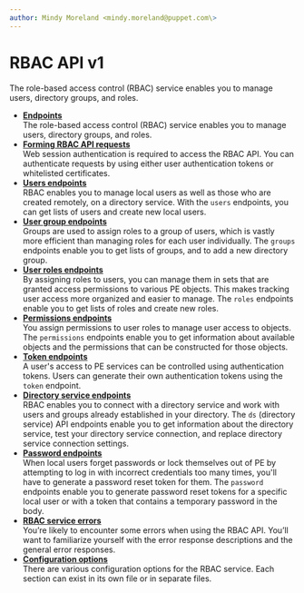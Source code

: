 ```yaml
---
author: Mindy Moreland <mindy.moreland@puppet.com\>
---
```


# RBAC API v1

The role-based access control \(RBAC\) service enables you to manage users, directory groups, and roles.

-   **[Endpoints](rbac_api_v1_endpoints.md#)**  
The role-based access control \(RBAC\) service enables you to manage users, directory groups, and roles.
-   **[Forming RBAC API requests](rbac_api_v1_forming_requests.md#)**  
Web session authentication is required to access the RBAC API. You can authenticate requests by using either user authentication tokens or whitelisted certificates.
-   **[Users endpoints](rbac_api_v1_user.md#)**  
RBAC enables you to manage local users as well as those who are created remotely, on a directory service. With the `users` endpoints, you can get lists of users and create new local users.
-   **[User group endpoints](rbac_api_v1_user_group.md#)**  
Groups are used to assign roles to a group of users, which is vastly more efficient than managing roles for each user individually. The `groups` endpoints enable you to get lists of groups, and to add a new directory group.
-   **[User roles endpoints](rbac_api_v1_user_role.md#)**  
By assigning roles to users, you can manage them in sets that are granted access permissions to various PE objects. This makes tracking user access more organized and easier to manage. The `roles` endpoints enable you to get lists of roles and create new roles.
-   **[Permissions endpoints](rbac_api_v1_permissions.md#)**  
You assign permissions to user roles to manage user access to objects. The `permissions` endpoints enable you to get information about available objects and the permissions that can be constructed for those objects.
-   **[Token endpoints](rbac_api_v1_token.md#)**  
A user's access to PE services can be controlled using authentication tokens. Users can generate their own authentication tokens using the `token` endpoint.
-   **[Directory service endpoints](rbac_api_v1_directory.md#)**  
RBAC enables you to connect with a directory service and work with users and groups already established in your directory. The `ds` \(directory service\) API endpoints enable you to get information about the directory service, test your directory service connection, and replace directory service connection settings.
-   **[Password endpoints](rbac_api_v1_password.md#)**  
When local users forget passwords or lock themselves out of PE by attempting to log in with incorrect credentials too many times, you'll have to generate a password reset token for them. The `password` endpoints enable you to generate password reset tokens for a specific local user or with a token that contains a temporary password in the body.
-   **[RBAC service errors](rbac_api_v1_service_errors.md#)**  
You’re likely to encounter some errors when using the RBAC API. You’ll want to familiarize yourself with the error response descriptions and the general error responses.
-   **[Configuration options](rbac_api_v1_config.md#)**  
There are various configuration options for the RBAC service. Each section can exist in its own file or in separate files.


